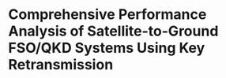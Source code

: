 # Comprehensive Performance Analysis of Satellite-to-Ground FSO/QKD Systems Using Key Retransmission
